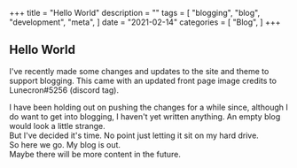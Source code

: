 +++
title = "Hello World"
description = ""
tags = [
    "blogging",
    "blog",
    "development",
    "meta",
]
date = "2021-02-14"
categories = [
    "Blog",
]
+++

## Hello World

I've recently made some changes and updates to the site and theme to support blogging.
This came with an updated front page image credits to Lunecron#5256 (discord tag).

I have been holding out on pushing the changes for a while since, although I do want to get into blogging, I haven't yet written anything.
An empty blog would look a little strange.  
But I've decided it's time.
No point just letting it sit on my hard drive.  
So here we go.
My blog is out.  
Maybe there will be more content in the future.
